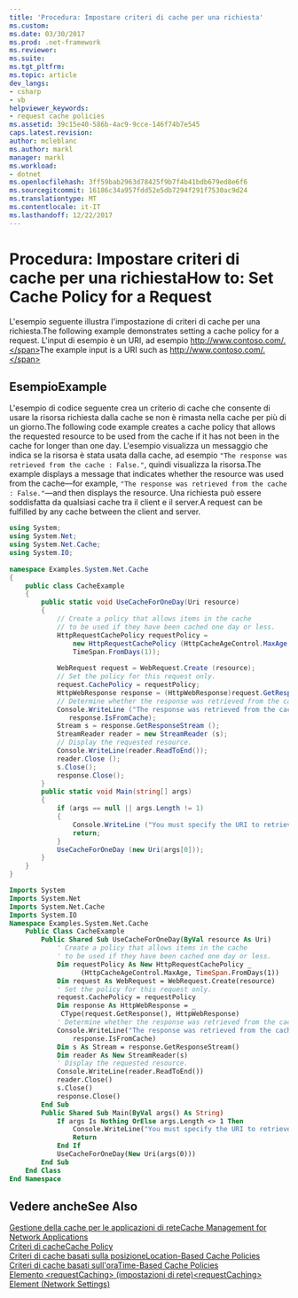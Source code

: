 ```yaml
---
title: 'Procedura: Impostare criteri di cache per una richiesta'
ms.custom: 
ms.date: 03/30/2017
ms.prod: .net-framework
ms.reviewer: 
ms.suite: 
ms.tgt_pltfrm: 
ms.topic: article
dev_langs:
- csharp
- vb
helpviewer_keywords:
- request cache policies
ms.assetid: 39c15e40-586b-4ac9-9cce-146f74b7e545
caps.latest.revision: 
author: mcleblanc
ms.author: markl
manager: markl
ms.workload:
- dotnet
ms.openlocfilehash: 3ff59bab2963d78425f9b7f4b41bdb679ed8e6f6
ms.sourcegitcommit: 16186c34a957fdd52e5db7294f291f7530ac9d24
ms.translationtype: MT
ms.contentlocale: it-IT
ms.lasthandoff: 12/22/2017
---
```

# <a name="how-to-set-cache-policy-for-a-request"></a><span data-ttu-id="f28fe-102">Procedura: Impostare criteri di cache per una richiesta</span><span class="sxs-lookup"><span data-stu-id="f28fe-102">How to: Set Cache Policy for a Request</span></span>
<span data-ttu-id="f28fe-103">L'esempio seguente illustra l'impostazione di criteri di cache per una richiesta.</span><span class="sxs-lookup"><span data-stu-id="f28fe-103">The following example demonstrates setting a cache policy for a request.</span></span> <span data-ttu-id="f28fe-104">L'input di esempio è un URI, ad esempio http://www.contoso.com/.</span><span class="sxs-lookup"><span data-stu-id="f28fe-104">The example input is a URI such as http://www.contoso.com/.</span></span>  
  
## <a name="example"></a><span data-ttu-id="f28fe-105">Esempio</span><span class="sxs-lookup"><span data-stu-id="f28fe-105">Example</span></span>  
 <span data-ttu-id="f28fe-106">L'esempio di codice seguente crea un criterio di cache che consente di usare la risorsa richiesta dalla cache se non è rimasta nella cache per più di un giorno.</span><span class="sxs-lookup"><span data-stu-id="f28fe-106">The following code example creates a cache policy that allows the requested resource to be used from the cache if it has not been in the cache for longer than one day.</span></span> <span data-ttu-id="f28fe-107">L'esempio visualizza un messaggio che indica se la risorsa è stata usata dalla cache, ad esempio `"The response was retrieved from the cache : False."`, quindi visualizza la risorsa.</span><span class="sxs-lookup"><span data-stu-id="f28fe-107">The example displays a message that indicates whether the resource was used from the cache—for example, `"The response was retrieved from the cache : False."`—and then displays the resource.</span></span> <span data-ttu-id="f28fe-108">Una richiesta può essere soddisfatta da qualsiasi cache tra il client e il server.</span><span class="sxs-lookup"><span data-stu-id="f28fe-108">A request can be fulfilled by any cache between the client and server.</span></span>  
  
```csharp  
using System;  
using System.Net;  
using System.Net.Cache;  
using System.IO;  
  
namespace Examples.System.Net.Cache  
{  
    public class CacheExample  
    {     
        public static void UseCacheForOneDay(Uri resource)  
        {  
            // Create a policy that allows items in the cache  
            // to be used if they have been cached one day or less.  
            HttpRequestCachePolicy requestPolicy =   
                new HttpRequestCachePolicy (HttpCacheAgeControl.MaxAge,  
                TimeSpan.FromDays(1));  
  
            WebRequest request = WebRequest.Create (resource);  
            // Set the policy for this request only.  
            request.CachePolicy = requestPolicy;  
            HttpWebResponse response = (HttpWebResponse)request.GetResponse();  
            // Determine whether the response was retrieved from the cache.  
            Console.WriteLine ("The response was retrieved from the cache : {0}.",  
               response.IsFromCache);  
            Stream s = response.GetResponseStream ();  
            StreamReader reader = new StreamReader (s);  
            // Display the requested resource.  
            Console.WriteLine(reader.ReadToEnd());  
            reader.Close ();  
            s.Close();  
            response.Close();  
        }  
        public static void Main(string[] args)  
        {  
            if (args == null || args.Length != 1)  
            {  
                Console.WriteLine ("You must specify the URI to retrieve.");  
                return;  
            }  
            UseCacheForOneDay (new Uri(args[0]));  
        }  
    }  
}  
```  
  
```vb  
Imports System  
Imports System.Net  
Imports System.Net.Cache  
Imports System.IO  
Namespace Examples.System.Net.Cache  
    Public Class CacheExample  
        Public Shared Sub UseCacheForOneDay(ByVal resource As Uri)  
            ' Create a policy that allows items in the cache  
            ' to be used if they have been cached one day or less.  
            Dim requestPolicy As New HttpRequestCachePolicy _  
                  (HttpCacheAgeControl.MaxAge, TimeSpan.FromDays(1))  
            Dim request As WebRequest = WebRequest.Create(resource)  
            ' Set the policy for this request only.  
            request.CachePolicy = requestPolicy  
            Dim response As HttpWebResponse = _  
             CType(request.GetResponse(), HttpWebResponse)  
            ' Determine whether the response was retrieved from the cache.  
            Console.WriteLine("The response was retrieved from the cache : {0}.", _  
                response.IsFromCache)  
            Dim s As Stream = response.GetResponseStream()  
            Dim reader As New StreamReader(s)  
            ' Display the requested resource.  
            Console.WriteLine(reader.ReadToEnd())  
            reader.Close()  
            s.Close()  
            response.Close()  
        End Sub  
        Public Shared Sub Main(ByVal args() As String)  
            If args Is Nothing OrElse args.Length <> 1 Then  
                Console.WriteLine("You must specify the URI to retrieve.")  
                Return  
            End If  
            UseCacheForOneDay(New Uri(args(0)))  
        End Sub  
    End Class  
End Namespace  
```  
  
## <a name="see-also"></a><span data-ttu-id="f28fe-109">Vedere anche</span><span class="sxs-lookup"><span data-stu-id="f28fe-109">See Also</span></span>  
 [<span data-ttu-id="f28fe-110">Gestione della cache per le applicazioni di rete</span><span class="sxs-lookup"><span data-stu-id="f28fe-110">Cache Management for Network Applications</span></span>](../../../docs/framework/network-programming/cache-management-for-network-applications.md)  
 [<span data-ttu-id="f28fe-111">Criteri di cache</span><span class="sxs-lookup"><span data-stu-id="f28fe-111">Cache Policy</span></span>](../../../docs/framework/network-programming/cache-policy.md)  
 [<span data-ttu-id="f28fe-112">Criteri di cache basati sulla posizione</span><span class="sxs-lookup"><span data-stu-id="f28fe-112">Location-Based Cache Policies</span></span>](../../../docs/framework/network-programming/location-based-cache-policies.md)  
 [<span data-ttu-id="f28fe-113">Criteri di cache basati sull'ora</span><span class="sxs-lookup"><span data-stu-id="f28fe-113">Time-Based Cache Policies</span></span>](../../../docs/framework/network-programming/time-based-cache-policies.md)  
 [<span data-ttu-id="f28fe-114">Elemento \<requestCaching> (impostazioni di rete)</span><span class="sxs-lookup"><span data-stu-id="f28fe-114">\<requestCaching> Element (Network Settings)</span></span>](../../../docs/framework/configure-apps/file-schema/network/requestcaching-element-network-settings.md)
